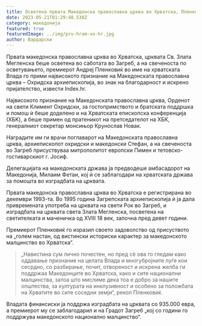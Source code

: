 ```yaml
---
title: Осветена првата Македонска православна црква во Хрватска, Пленковиќ доби орден
date: 2023-05-21T01:29:48.538Z
category: македонија
featured: true
featuredImage: ../img/prv-hram-vo-hr.jpg
author: Вардарски
---
```

<!--StartFragment-->

Првата македонска православна црква во Хрватска, црквата Св. Злата Мегленска беше осветена во саботата во Загреб, а на свеченоста по осветувањето, премиерот Андреј Пленковиќ во име на хрватската Влада го прими највисокото признание на Македонската православна црква – Охридска архиепископија, во знак на благодарност и искрено пријателство, извести Index.hr.

<!--EndFragment-->

<!--StartFragment-->

Највисокото признание на Македонската православна црква, Орденот на свети Климент Охридски, за гостопримството и братската поддршка и помош ѝ беше доделено и на Хрватската епископска конференција (ХБK), а беше примен од пратеникот на претседателот на ХБК, генералниот секретар монсињор Крунослав Новак.

Наградите им ги врачи поглаварот на Македонската православна црква, архиепископот охридски и македонски Стефан, а на свеченоста во Загреб присуствуваа митрополитот европски Пимен и тетовско-гостиварскиот г. Јосиф.

Делегацијата на македонската држава ја предводеше амбасадорот на Македонија, Милаим Фетаи, кој ѝ се заблагодари на хрватската држава за помошта во изградбата на црквата.

Првата македонска православна црква во Хрватска е регистрирана во декември 1993-та. Во 1995 година Загрепската архиепископија ѝ ја дала привремената употреба на црквата на свети Рок во Загреб, и изградбата на црквата света Злата Мегленска, посветена на светителката и маченичка од XVIII 18 век, започна пред девет години.

Премиерот Пленковиќ го изразил своето задоволство од присуството на „голем настан, од вистински историски карактер за македонското малцинство во Хрватска“.

> „Навистина сум лично почестен, но пред сѐ ова го гледам како оддавање признание на целата Влада и многубројните луѓе кои сесрдно, со разбирање, почит, отвореност и искрена желба ги поддржаа Македонците во Хрватска, како и сите национални малцинства, затоа што мислиме дека тоа е добро за нашите општества, за културата на инклузивност и особено за положбата на Хрватите во сите соседни земји“, рекол Пленковиќ.

Владата финансиски ја поддржа изградбата на црквата со 935.000 евра, а премиерот му се заблагодарил и на Градот Загреб „кој со години го поддржува македонското национално малцинство“.

<!--EndFragment-->